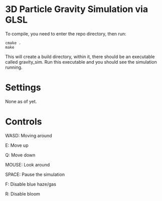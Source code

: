 3D Particle Gravity Simulation via GLSL
=======================================

To compile, you need to enter the repo directory, then run:

```
cmake .
make
```

This will create a build directory, within it, there should be an executable called gravity_sim. Run this executable and you should see the simulation running.

# Settings

None as of yet.

# Controls

WASD:   Moving around

E:      Move up

Q:      Move down

MOUSE:  Look around

SPACE:  Pause the simulation

F:      Disable blue haze/gas

R:      Disable bloom
